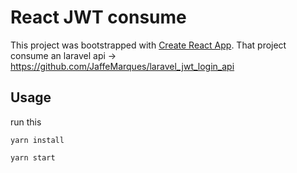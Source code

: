 # React JWT consume

This project was bootstrapped with [Create React App](https://github.com/facebook/create-react-app).
That project consume an laravel api -> https://github.com/JaffeMarques/laravel_jwt_login_api

## Usage

run this

`yarn install`

`yarn start`


